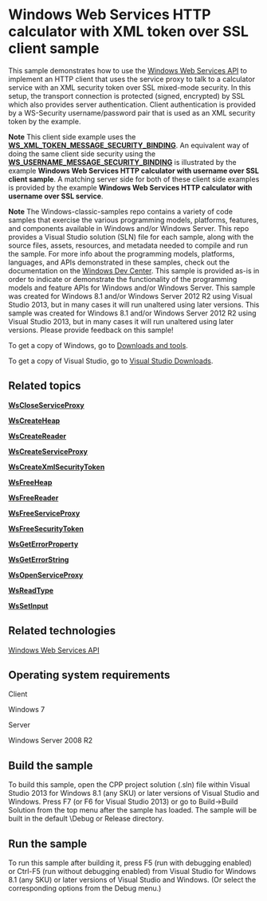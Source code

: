 Windows Web Services HTTP calculator with XML token over SSL client sample
==========================================================================

This sample demonstrates how to use the [Windows Web Services API](http://msdn.microsoft.com/en-us/library/windows/desktop/dd430435) to implement an HTTP client that uses the service proxy to talk to a calculator service with an XML security token over SSL mixed-mode security. In this setup, the transport connection is protected (signed, encrypted) by SSL which also provides server authentication. Client authentication is provided by a WS-Security username/password pair that is used as an XML security token by the example.

**Note**  This client side example uses the [**WS\_XML\_TOKEN\_MESSAGE\_SECURITY\_BINDING**](http://msdn.microsoft.com/en-us/library/windows/desktop/dd323568). An equivalent way of doing the same client side security using the [**WS\_USERNAME\_MESSAGE\_SECURITY\_BINDING**](http://msdn.microsoft.com/en-us/library/windows/desktop/dd323497) is illustrated by the example **Windows Web Services HTTP calculator with username over SSL client sample**. A matching server side for both of these client side examples is provided by the example **Windows Web Services HTTP calculator with username over SSL service**.

**Note**  The Windows-classic-samples repo contains a variety of code samples that exercise the various programming models, platforms, features, and components available in Windows and/or Windows Server. This repo provides a Visual Studio solution (SLN) file for each sample, along with the source files, assets, resources, and metadata needed to compile and run the sample. For more info about the programming models, platforms, languages, and APIs demonstrated in these samples, check out the documentation on the [Windows Dev Center](https://dev.windows.com). This sample is provided as-is in order to indicate or demonstrate the functionality of the programming models and feature APIs for Windows and/or Windows Server. This sample was created for Windows 8.1 and/or Windows Server 2012 R2 using Visual Studio 2013, but in many cases it will run unaltered using later versions. This sample was created for Windows 8.1 and/or Windows Server 2012 R2 using Visual Studio 2013, but in many cases it will run unaltered using later versions. Please provide feedback on this sample!

To get a copy of Windows, go to [Downloads and tools](http://go.microsoft.com/fwlink/p/?linkid=301696).

To get a copy of Visual Studio, go to [Visual Studio Downloads](http://go.microsoft.com/fwlink/p/?linkid=301697).

Related topics
--------------

[**WsCloseServiceProxy**](http://msdn.microsoft.com/en-us/library/windows/desktop/dd430490)

[**WsCreateHeap**](http://msdn.microsoft.com/en-us/library/windows/desktop/dd430499)

[**WsCreateReader**](http://msdn.microsoft.com/en-us/library/windows/desktop/dd430504)

[**WsCreateServiceProxy**](http://msdn.microsoft.com/en-us/library/windows/desktop/dd430507)

[**WsCreateXmlSecurityToken**](http://msdn.microsoft.com/en-us/library/windows/desktop/dd430511)

[**WsFreeHeap**](http://msdn.microsoft.com/en-us/library/windows/desktop/dd430527)

[**WsFreeReader**](http://msdn.microsoft.com/en-us/library/windows/desktop/dd430531)

[**WsFreeServiceProxy**](http://msdn.microsoft.com/en-us/library/windows/desktop/dd430534)

[**WsFreeSecurityToken**](http://msdn.microsoft.com/en-us/library/windows/desktop/dd430532)

[**WsGetErrorProperty**](http://msdn.microsoft.com/en-us/library/windows/desktop/dd430539)

[**WsGetErrorString**](http://msdn.microsoft.com/en-us/library/windows/desktop/dd430540)

[**WsOpenServiceProxy**](http://msdn.microsoft.com/en-us/library/windows/desktop/dd430577)

[**WsReadType**](http://msdn.microsoft.com/en-us/library/windows/desktop/dd430601)

[**WsSetInput**](http://msdn.microsoft.com/en-us/library/windows/desktop/dd430631)

Related technologies
--------------------

[Windows Web Services API](http://msdn.microsoft.com/en-us/library/windows/desktop/dd430435)

Operating system requirements
-----------------------------

Client

Windows 7

Server

Windows Server 2008 R2

Build the sample
----------------

To build this sample, open the CPP project solution (.sln) file within Visual Studio 2013 for Windows 8.1 (any SKU) or later versions of Visual Studio and Windows. Press F7 (or F6 for Visual Studio 2013) or go to Build-\>Build Solution from the top menu after the sample has loaded. The sample will be built in the default \\Debug or Release directory.

Run the sample
--------------

To run this sample after building it, press F5 (run with debugging enabled) or Ctrl-F5 (run without debugging enabled) from Visual Studio for Windows 8.1 (any SKU) or later versions of Visual Studio and Windows. (Or select the corresponding options from the Debug menu.)

